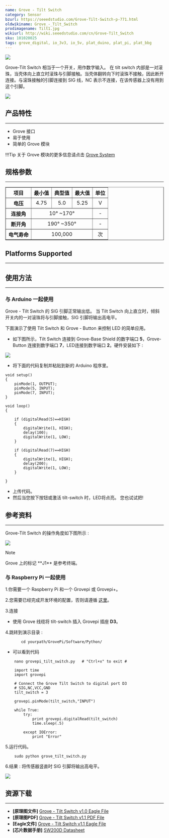 ```yaml
---
name: Grove - Tilt Switch
category: Sensor
bzurl: https://seeedstudio.com/Grove-Tilt-Switch-p-771.html
oldwikiname: Grove_-_Tilt_Switch
prodimagename: Tilt1.jpg
wikiurl: http://wiki.seeedstudio.com/cn/Grove-Tilt_Switch
sku: 101020025
tags: grove_digital, io_3v3, io_5v, plat_duino, plat_pi, plat_bbg
---
```


![](https://raw.githubusercontent.com/SeeedDocument/Grove-Tilt_Switch/master/img/Tilt1.jpg)

Grove-Tilt Switch 相当于一个开关，用作数字输入。 在 tilt switch 内部是一对滚珠，当壳体向上直立时滚珠与引脚接触。当壳体翻转向下时滚珠不接触，因此断开连接。与滚珠接触的引脚连接到 SIG 线，NC 表示不连接，在该传感器上没有用到这个引脚。

[![](https://github.com/SeeedDocument/wiki_chinese/raw/master/docs/images/click_to_buy.PNG)](https://item.taobao.com/item.htm?spm=a230r.1.14.15.156ac3aD5feFp&id=45477183101&ns=1&abbucket=1#detail)

## 产品特性
--------

-   Grove 接口
-   易于使用
-   简单的 Grove 模块

!!!Tip
    关于 Grove 模块的更多信息请点击 [Grove System](http://wiki.seeedstudio.com/cn/Grove_System/)

## 规格参数
--------------

<table border="1" cellspacing="0" width="80%">
<tr>
<th scope="col">
项目
</th>
<th scope="col">
最小值
</th>
<th scope="col">
典型值
</th>
<th scope="col">
最大值
</th>
<th scope="col">
单位
</th>
</tr>
<tr align="center">
<th scope="row">
电压
</th>
<td>
4.75
</td>
<td>
5.0
</td>
<td>
5.25
</td>
<td>
V
</td>
</tr>
<tr align="center">
<th scope="row">
连接角
</th>
<td colspan="3">
10° ~170°
</td>
<td>
-
</td>
</tr>
<tr align="center">
<th scope="row">
断开角
</th>
<td colspan="3">
190° ~350°
</td>
<td>
-
</td>
</tr>
<tr align="center">
<th scope="row">
电气寿命
</th>
<td colspan="3">
100,000
</td>
<td>
次
</td>
</tr>
</table>

## Platforms Supported
-------------------

## 使用方法
-----

### 与 Arduino 一起使用

Grove - Tilt Switch 的 SIG 引脚正常输出低。 当 Tilt Switch 向上直立时，倾斜开关内的一对滚珠将与引脚接触，SIG 引脚将输出高电平。

下面演示了使用 Tilt Switch 和 Grove - Button 来控制 LED 的简单应用。

-   如下图所示，Tilt Switch 连接到 Grove-Base Shield 的数字端口 **5**，Grove-Button 连接到数字端口 **7**，LED连接到数字端口 **2**。硬件安装如下 :

![](https://raw.githubusercontent.com/SeeedDocument/Grove-Tilt_Switch/master/img/Digitalv1.0b.jpg)

-   将下面的代码复制并粘贴到新的 Arduino 程序里。

```
void setup()
{
    pinMode(1, OUTPUT);
    pinMode(5, INPUT);
    pinMode(7, INPUT);
}

void loop()
{

    if (digitalRead(5)==HIGH)
    {
        digitalWrite(1, HIGH);
        delay(100);
        digitalWrite(1, LOW);
    }

    if (digitalRead(7)==HIGH)
    {
        digitalWrite(1, HIGH);
        delay(200);
        digitalWrite(1, LOW);
    }

}
```

-   上传代码。
-   然后当您按下按钮或激活 tilt-switch 时，LED将点亮。 您也试试把!

## 参考资料
---------

Grove-Tilt Switch 的操作角度如下图所示 :

![](https://raw.githubusercontent.com/SeeedDocument/Grove-Tilt_Switch/master/img/Tilt_Switch_Operate.jpg)

<div class="admonition note">
<p class="admonition-title">Note</p>
Grove 上的标记 **J1** 是参考终端。
</div>

### 与 Raspberry Pi 一起使用

1.你需要一个 Raspberry Pi 和一个 Grovepi 或 Grovepi+。

2.您需要已经完成开发环境的配置，否则请遵循 [这里](/GrovePiPlus)。

3.连接

-   使用 Grove 线缆将 tilt-switch 插入 Grovepi 插座 **D3**。

4.跳转到演示目录 :
```
       cd yourpath/GrovePi/Software/Python/
```
-   可以看到代码
```
    nano grovepi_tilt_switch.py   # "Ctrl+x" to exit #
```
```
    import time
    import grovepi

    # Connect the Grove Tilt Switch to digital port D3
    # SIG,NC,VCC,GND
    tilt_switch = 3

    grovepi.pinMode(tilt_switch,"INPUT")

    while True:
        try:
            print grovepi.digitalRead(tilt_switch)
            time.sleep(.5)

        except IOError:
            print "Error"
```

5.运行代码。
```
    sudo python grove_tilt_switch.py
```

6.结果 : 将传感器竖直时 SIG 引脚将输出高电平。

![](https://raw.githubusercontent.com/SeeedDocument/Grove-Tilt_Switch/master/img/Grovepi_tilt_Switch_00.png)

## 资源下载
---------

-   **[原理图文件]** [Grove - Tilt Switch v1.0 Eagle File](https://raw.githubusercontent.com/SeeedDocument/Grove-Tilt_Switch/master/res/Grove-Tilt_Switch_v1.0_Source_File.zip)
-   **[原理图PDF]** [Grove - Tilt Switch v1.1 PDF File](https://raw.githubusercontent.com/SeeedDocument/Grove-Tilt_Switch/master/res/Grove-Tilt_Switch_v1.1_PDF_File.pdf)
-   **[Eagle文件]** [Grove - Tilt Switch v1.1 Eagle File](https://raw.githubusercontent.com/SeeedDocument/Grove-Tilt_Switch/master/res/Grove-Tilt_Switch_v1.1_Eagle_File.zip)
-   **[芯片数据手册]** [SW200D Datasheet](https://raw.githubusercontent.com/SeeedDocument/Grove-Tilt_Switch/master/res/SW200D_datasheet.pdf)


<!-- This Markdown file was created from http://www.seeedstudio.com/wiki/Grove_-_Tilt_Switch -->
